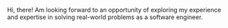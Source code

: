 Hi, there! Am looking forward to an opportunity of exploring
my experience and expertise in solving 
real-world problems as a software engineer.


